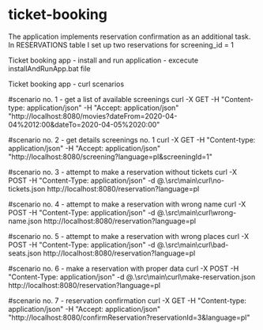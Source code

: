 # ticket-booking

The application implements reservation confirmation as an additional task.
In RESERVATIONS table I set up two reservations for screening_id = 1

Ticket booking app - install and run application - excecute installAndRunApp.bat file

Ticket booking app - curl scenarios

#scenario no. 1 - get a list of available screenings
curl -X GET -H "Content-type: application/json" -H "Accept: application/json" "http://localhost:8080/movies?dateFrom=2020-04-04%2012:00&dateTo=2020-04-05%2020:00"

#scenario no. 2 - get details screenings no. 1
curl -X GET -H "Content-type: application/json" -H "Accept: application/json" "http://localhost:8080/screening?language=pl&screeningId=1"

#scenario no. 3 - attempt to make a reservation without tickets
curl -X  POST  -H "Content-Type: application/json"  -d @.\src\main\curl\no-tickets.json http://localhost:8080/reservation?language=pl

#scenario no. 4 - attempt to make a reservation with wrong name
curl -X  POST  -H "Content-Type: application/json"  -d @.\src\main\curl\wrong-name.json http://localhost:8080/reservation?language=pl

#scenario no. 5 - attempt to make a reservation with wrong places
curl -X  POST  -H "Content-Type: application/json"  -d @.\src\main\curl\bad-seats.json http://localhost:8080/reservation?language=pl

#scenario no. 6 - make a reservation with proper data
curl -X  POST  -H "Content-Type: application/json"  -d @.\src\main\curl\make-reservation.json http://localhost:8080/reservation?language=pl

#scenario no. 7 - reservation confirmation
curl -X GET -H "Content-type: application/json" -H "Accept: application/json" "http://localhost:8080/confirmReservation?reservationId=3&language=pl"

